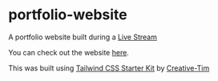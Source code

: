 # portfolio-website

A portfolio website built during a [Live Stream](https://youtu.be/b9gn8SbGPfk)

You can check out the website [here](https://heuristic-wiles-8eb055.netlify.com/).

This was built using [Tailwind CSS Starter Kit](https://www.creative-tim.com/learning-lab/tailwind-starter-kit#/presentation) by [Creative-Tim](https://creative-tim.com)
